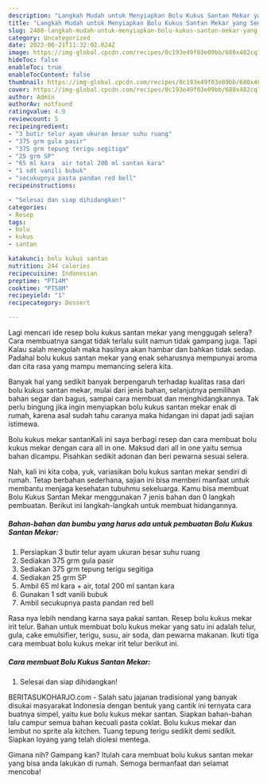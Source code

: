 ```yaml
---
description: "Langkah Mudah untuk Menyiapkan Bolu Kukus Santan Mekar yang Sempurna, Buat Buka Puasa Bisa Manjain Lidah"
title: "Langkah Mudah untuk Menyiapkan Bolu Kukus Santan Mekar yang Sempurna, Buat Buka Puasa Bisa Manjain Lidah"
slug: 2488-langkah-mudah-untuk-menyiapkan-bolu-kukus-santan-mekar-yang-sempurna-buat-buka-puasa-bisa-manjain-lidah
category: Uncategorized
date: 2022-06-21T11:32:02.024Z
image: https://img-global.cpcdn.com/recipes/0c193e49f03e09bb/680x482cq70/bolu-kukus-santan-mekar-foto-resep-utama.jpg
hideToc: false
enableToc: true
enableTocContent: false
thumbnail: https://img-global.cpcdn.com/recipes/0c193e49f03e09bb/680x482cq70/bolu-kukus-santan-mekar-foto-resep-utama.jpg
cover: https://img-global.cpcdn.com/recipes/0c193e49f03e09bb/680x482cq70/bolu-kukus-santan-mekar-foto-resep-utama.jpg
author: Admin
authorAv: notfound
ratingvalue: 4.9
reviewcount: 5
recipeingredient:
- "3 butir telur ayam ukuran besar suhu ruang"
- "375 grm gula pasir"
- "375 grm tepung terigu segitiga"
- "25 grm SP"
- "65 ml kara  air total 200 ml santan kara"
- "1 sdt vanili bubuk"
- "secukupnya pasta pandan red bell"
recipeinstructions:

- "Selesai dan siap dihidangkan!"
categories:
- Resep
tags:
- bolu
- kukus
- santan

katakunci: bolu kukus santan 
nutrition: 244 calories
recipecuisine: Indonesian
preptime: "PT14M"
cooktime: "PT58M"
recipeyield: "1"
recipecategory: Dessert

---
```



Lagi mencari ide resep bolu kukus santan mekar yang menggugah selera? Cara membuatnya sangat tidak terlalu sulit namun tidak gampang juga. Tapi Kalau salah mengolah maka hasilnya akan hambar dan bahkan tidak sedap. Padahal bolu kukus santan mekar yang enak seharusnya mempunyai aroma dan cita rasa yang mampu memancing selera kita.


Banyak hal yang sedikit banyak berpengaruh terhadap kualitas rasa dari bolu kukus santan mekar, mulai dari jenis bahan, selanjutnya pemilihan bahan segar dan bagus, sampai cara membuat dan menghidangkannya. Tak perlu bingung jika ingin menyiapkan bolu kukus santan mekar enak di rumah, karena asal sudah tahu caranya maka hidangan ini dapat jadi sajian istimewa.

Bolu kukus mekar santanKali ini saya berbagi resep dan cara membuat bolu kukus mekar dengan cara all in one. Maksud dari all in one yaitu semua bahan dicampu. Pisahkan sedikit adonan dan beri pewarna sesuai selera.


Nah, kali ini kita coba, yuk, variasikan bolu kukus santan mekar sendiri di rumah. Tetap berbahan sederhana, sajian ini bisa memberi manfaat untuk membantu menjaga kesehatan tubuhmu sekeluarga. Kamu bisa membuat Bolu Kukus Santan Mekar menggunakan 7 jenis bahan dan 0 langkah pembuatan. Berikut ini langkah-langkah untuk membuat hidangannya.

<!--inarticleads1-->

##### Bahan-bahan dan bumbu yang harus ada untuk pembuatan Bolu Kukus Santan Mekar:

1. Persiapkan 3 butir telur ayam ukuran besar suhu ruang
1. Sediakan 375 grm gula pasir
1. Sediakan 375 grm tepung terigu segitiga
1. Sediakan 25 grm SP
1. Ambil 65 ml kara + air, total 200 ml santan kara
1. Gunakan 1 sdt vanili bubuk
1. Ambil secukupnya pasta pandan red bell


Rasa nya lebih nendang karna saya pakai santan. Resep bolu kukus mekar irit telur. Bahan untuk membuat bolu kukus mekar yang satu ini adalah telur, gula, cake emulsifier, terigu, susu, air soda, dan pewarna makanan. Ikuti tiga cara membuat bolu kukus mekar irit telur berikut ini. 

<!--inarticleads2-->

##### Cara membuat Bolu Kukus Santan Mekar:


1. Selesai dan siap dihidangkan!

BERITASUKOHARJO.com - Salah satu jajanan tradisional yang banyak disukai masyarakat Indonesia dengan bentuk yang cantik ini ternyata cara buatnya simpel, yaitu kue bolu kukus mekar santan. Siapkan bahan-bahan lalu campur semua bahan kecuali pasta coklat. Bolu kukus mekar dan lembut no sprite ala kitchen. Tuang tepung terigu sedikit demi sedikit. Siapkan loyang yang telah diolesi mentega. 

Gimana nih? Gampang kan? Itulah cara membuat bolu kukus santan mekar yang bisa anda lakukan di rumah. Semoga bermanfaat dan selamat mencoba!
